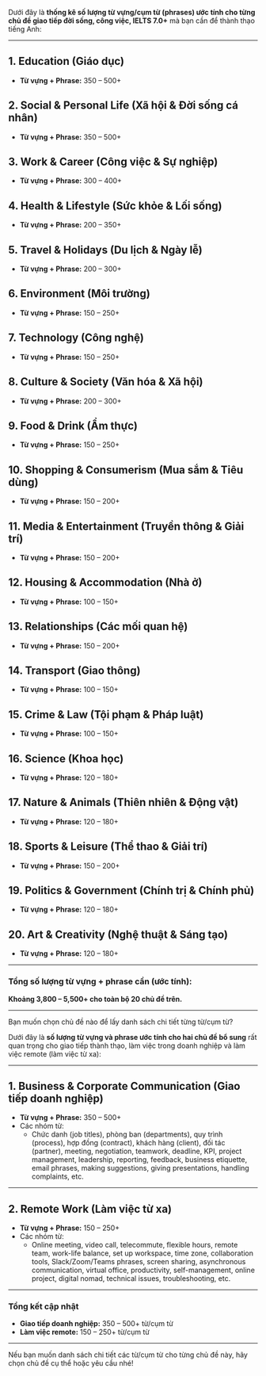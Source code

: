 Dưới đây là **thống kê số lượng từ vựng/cụm từ (phrases) ước tính cho từng chủ đề giao tiếp đời sống, công việc, IELTS 7.0+** mà bạn cần để thành thạo tiếng Anh:

---

## 1. Education (Giáo dục)
- **Từ vựng + Phrase:** 350 – 500+

## 2. Social & Personal Life (Xã hội & Đời sống cá nhân)
- **Từ vựng + Phrase:** 350 – 500+

## 3. Work & Career (Công việc & Sự nghiệp)
- **Từ vựng + Phrase:** 300 – 400+

## 4. Health & Lifestyle (Sức khỏe & Lối sống)
- **Từ vựng + Phrase:** 200 – 350+

## 5. Travel & Holidays (Du lịch & Ngày lễ)
- **Từ vựng + Phrase:** 200 – 300+

## 6. Environment (Môi trường)
- **Từ vựng + Phrase:** 150 – 250+

## 7. Technology (Công nghệ)
- **Từ vựng + Phrase:** 150 – 250+

## 8. Culture & Society (Văn hóa & Xã hội)
- **Từ vựng + Phrase:** 200 – 300+

## 9. Food & Drink (Ẩm thực)
- **Từ vựng + Phrase:** 150 – 250+

## 10. Shopping & Consumerism (Mua sắm & Tiêu dùng)
- **Từ vựng + Phrase:** 150 – 200+

## 11. Media & Entertainment (Truyền thông & Giải trí)
- **Từ vựng + Phrase:** 150 – 200+

## 12. Housing & Accommodation (Nhà ở)
- **Từ vựng + Phrase:** 100 – 150+

## 13. Relationships (Các mối quan hệ)
- **Từ vựng + Phrase:** 150 – 200+

## 14. Transport (Giao thông)
- **Từ vựng + Phrase:** 100 – 150+

## 15. Crime & Law (Tội phạm & Pháp luật)
- **Từ vựng + Phrase:** 100 – 150+

## 16. Science (Khoa học)
- **Từ vựng + Phrase:** 120 – 180+

## 17. Nature & Animals (Thiên nhiên & Động vật)
- **Từ vựng + Phrase:** 120 – 180+

## 18. Sports & Leisure (Thể thao & Giải trí)
- **Từ vựng + Phrase:** 150 – 200+

## 19. Politics & Government (Chính trị & Chính phủ)
- **Từ vựng + Phrase:** 120 – 180+

## 20. Art & Creativity (Nghệ thuật & Sáng tạo)
- **Từ vựng + Phrase:** 120 – 180+

---

### Tổng số lượng từ vựng + phrase cần (ước tính):  
**Khoảng 3,800 – 5,500+ cho toàn bộ 20 chủ đề trên.**

---

Bạn muốn chọn chủ đề nào để lấy danh sách chi tiết từng từ/cụm từ?

Dưới đây là **số lượng từ vựng và phrase ước tính cho hai chủ đề bổ sung** rất quan trọng cho giao tiếp thành thạo, làm việc trong doanh nghiệp và làm việc remote (làm việc từ xa):

---

## 1. Business & Corporate Communication (Giao tiếp doanh nghiệp)

- **Từ vựng + Phrase:** 350 – 500+
- Các nhóm từ:  
  - Chức danh (job titles), phòng ban (departments), quy trình (process), hợp đồng (contract), khách hàng (client), đối tác (partner), meeting, negotiation, teamwork, deadline, KPI, project management, leadership, reporting, feedback, business etiquette, email phrases, making suggestions, giving presentations, handling complaints, etc.

---

## 2. Remote Work (Làm việc từ xa)

- **Từ vựng + Phrase:** 150 – 250+
- Các nhóm từ:  
  - Online meeting, video call, telecommute, flexible hours, remote team, work-life balance, set up workspace, time zone, collaboration tools, Slack/Zoom/Teams phrases, screen sharing, asynchronous communication, virtual office, productivity, self-management, online project, digital nomad, technical issues, troubleshooting, etc.

---

### Tổng kết cập nhật  
- **Giao tiếp doanh nghiệp:** 350 – 500+ từ/cụm từ  
- **Làm việc remote:** 150 – 250+ từ/cụm từ

---

Nếu bạn muốn danh sách chi tiết các từ/cụm từ cho từng chủ đề này, hãy chọn chủ đề cụ thể hoặc yêu cầu nhé!